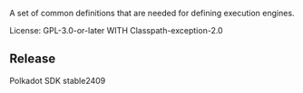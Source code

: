 A set of common definitions that are needed for defining execution engines.

License: GPL-3.0-or-later WITH Classpath-exception-2.0


## Release

Polkadot SDK stable2409
